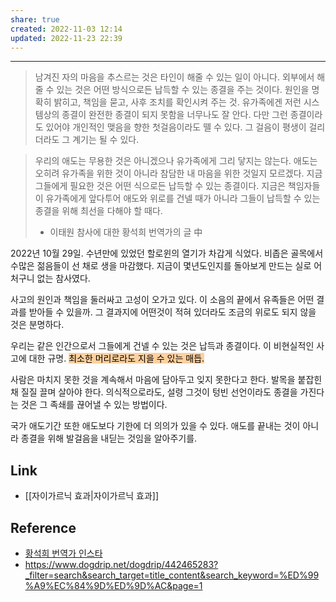```yaml
---
share: true
created: 2022-11-03 12:14
updated: 2022-11-23 22:39
---
```


---

> 남겨진 자의 마음을 추스르는 것은 타인이 해줄 수 있는 일이 아니다. 
> 외부에서 해줄 수 있는 것은 어떤 방식으로든 납득할 수 있는 종결을 주는 것이다. 원인을 명확히 밝히고, 책임을 묻고, 사후 조치를 확인시켜 주는 것. 
> 유가족에겐 저런 시스템상의 종결이 완전한 종결이 되지 못함을 너무나도 잘 안다. 
> 다만 그런 종결이라도 있어야 개인적인 맺음을 향한 첫걸음이라도 뗄 수 있다. 
> 그 걸음이 평생이 걸리더라도 그 계기는 될 수 있다.
 
> 우리의 애도는 무용한 것은 아니겠으나 유가족에게 그리 닿지는 않는다. 
> 애도는 오히려 유가족을 위한 것이 아니라 
> 참담한 내 마음을 위한 것일지 모르겠다. 
> 지금 그들에게 필요한 것은 어떤 식으로든 납득할 수 있는 종결이다. 
> 지금은 책임자들이 유가족에게 앞다투어 애도와 위로를 건넬 때가 아니라 
> 그들이 납득할 수 있는 종결을 위해 최선을 다해야 할 때다.
> 
> - 이태원 참사에 대한 황석희 번역가의 글 中


2022년 10월 29일.
수년만에 있었던 할로윈의 열기가 차갑게 식었다.
비좁은 골목에서 수많은 젊음들이 선 채로 생을 마감했다.
지금이 몇년도인지를 돌아보게 만드는 실로 어처구니 없는 참사였다.

사고의 원인과 책임을 둘러싸고 고성이 오가고 있다.
이 소음의 끝에서 유족들은 어떤 결과를 받아들 수 있을까.
그 결과지에 어떤것이 적혀 있더라도
조금의 위로도 되지 않을 것은 분명하다.

우리는 같은 인간으로서 그들에게 건넬 수 있는 것은
납득과 종결이다.
이 비현실적인 사고에 대한 규명.
<mark style="background: #FFB86CA6;">최소한 머리로라도 지을 수 있는 매듭.</mark>

사람은 마치지 못한 것을 계속해서 마음에 담아두고 잊지 못한다고 한다.
발목을 붙잡힌 채 질질 끌며 살아야 한다.
의식적으로라도, 설령 그것이 텅빈 선언이라도
종결을 가진다는 것은 그 족쇄를 끊어낼 수 있는 방법이다.

국가 애도기간 또한 애도보다 기한에 더 의의가 있을 수 있다.
애도를 끝내는 것이 아니라
종결을 위해 발걸음을 내딛는 것임을 알아주기를.


## Link
- [[자이가르닉 효과|자이가르닉 효과]]

## Reference
- [황석희 번역가 인스타](https://www.instagram.com/p/Ckci5k8LmGT/?utm_source=ig_web_copy_link)
- https://www.dogdrip.net/dogdrip/442465283?_filter=search&search_target=title_content&search_keyword=%ED%99%A9%EC%84%9D%ED%9D%AC&page=1